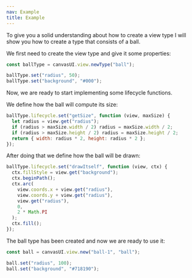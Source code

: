 ```yaml
---
nav: Example
title: Example
---
```


To give you a solid understanding about how to create a view type I will show you how to create a type that consists of a ball.

We first need to create the view type and give it some properties:

```javascript
const ballType = canvasUI.view.newType("ball");

ballType.set("radius", 50);
ballType.set("background", "#000");
```

Now, we are ready to start implementing some lifecycle functions.

We define how the ball will compute its size:

```javascript
ballType.lifecycle.set("getSize", function (view, maxSize) {
  let radius = view.get("radius");
  if (radius > maxSize.width / 2) radius = maxSize.width / 2;
  if (radius > maxSize.height / 2) radius = maxSize.height / 2;
  return { width: radius * 2, height: radius * 2 };
});
```

After doing that we define how the ball will be drawn:

```javascript
ballType.lifecycle.set("drawItself", function (view, ctx) {
  ctx.fillStyle = view.get("background");
  ctx.beginPath();
  ctx.arc(
    view.coords.x + view.get("radius"),
    view.coords.y + view.get("radius"),
    view.get("radius"),
    0,
    2 * Math.PI
  );
  ctx.fill();
});
```

The ball type has been created and now we are ready to use it:

```javascript
const ball = canvasUI.view.new("ball-1", "ball");

ball.set("radius", 100);
ball.set("background", "#718190");
```
